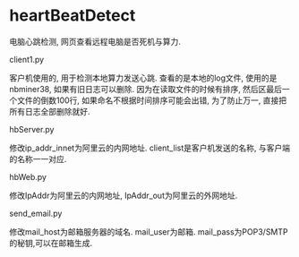 # heartBeatDetect
电脑心跳检测, 网页查看远程电脑是否死机与算力.



client1.py

客户机使用的, 用于检测本地算力发送心跳. 查看的是本地的log文件, 使用的是nbminer38, 如果有旧日志可以删除. 因为在读取文件的时候有排序, 然后区最后一个文件的倒数100行, 如果命名不根据时间排序可能会出错, 为了防止万一, 直接把所有日志全部删除就好.



hbServer.py

修改ip_addr_innet为阿里云的内网地址. client_list是客户机发送的名称, 与客户端的名称一一对应.



hbWeb.py

修改IpAddr为阿里云的内网地址, IpAddr_out为阿里云的外网地址.



send_email.py

修改mail_host为邮箱服务器的域名. mail_user为邮箱. mail_pass为POP3/SMTP的秘钥,可以在邮箱生成.




